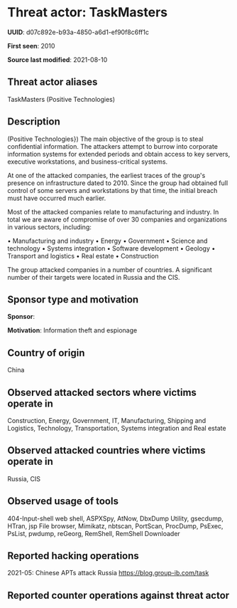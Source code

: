 # Threat actor: TaskMasters

**UUID**: d07c892e-b93a-4850-a6d1-ef90f8c6ff1c

**First seen**: 2010

**Source last modified**: 2021-08-10

## Threat actor aliases

TaskMasters (Positive Technologies)

## Description

(Positive Technologies}) The main objective of the group is to steal confidential information. The attackers attempt to burrow into corporate information systems for extended periods and obtain access to key servers, executive workstations, and business-critical systems.

At one of the attacked companies, the earliest traces of the group's presence on infrastructure dated to 2010. Since the group had obtained full control of some servers and workstations by that time, the initial breach must have occurred much earlier.

Most of the attacked companies relate to manufacturing and industry. In total we are aware of compromise of over 30 companies and organizations in various sectors, including:

• Manufacturing and industry
• Energy
• Government
• Science and technology
• Systems integration
• Software development
• Geology
• Transport and logistics
• Real estate
• Construction

The group attacked companies in a number of countries. A significant number of their targets were located in Russia and the CIS.

## Sponsor type and motivation

**Sponsor**: 

**Motivation**: Information theft and espionage


## Country of origin

China

## Observed attacked sectors where victims operate in

Construction, Energy, Government, IT, Manufacturing, Shipping and Logistics, Technology, Transportation, Systems integration and Real estate

## Observed attacked countries where victims operate in

Russia, CIS

## Observed usage of tools

404-Input-shell web shell, ASPXSpy, AtNow, DbxDump Utility, gsecdump, HTran, jsp File browser, Mimikatz, nbtscan, PortScan, ProcDump, PsExec, PsList, pwdump, reGeorg, RemShell, RemShell Downloader

## Reported hacking operations

2021-05: Chinese APTs attack Russia
https://blog.group-ib.com/task

## Reported counter operations against threat actor





